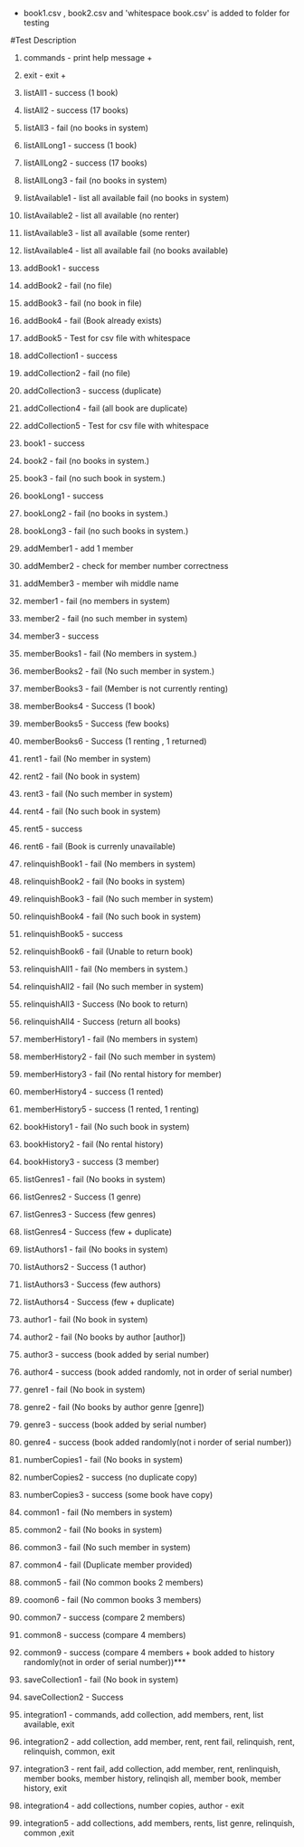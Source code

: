 - book1.csv , book2.csv and 'whitespace book.csv' is added to folder for testing

#Test Description

1.   commands - print help message +

2.   exit - exit +

3.   listAll1 - success (1 book)  
4.   listAll2 - success (17 books) 
5.   listAll3 - fail (no books in system) 
6.   listAllLong1 - success (1 book) 
7.   listAllLong2 - success  (17 books) 
8.   listAllLong3 - fail (no books in system) 

9.   listAvailable1 - list all available fail (no books in system) 
10.  listAvailable2 - list all available (no renter) 
11.  listAvailable3 - list all available (some renter) 
12.  listAvailable4 - list all available fail (no books available) 

13.  addBook1 - success 
14.  addBook2 - fail (no file) 
15.  addBook3 - fail (no book in file) 
16.  addBook4 - fail (Book already exists) 
17.  addBook5 - Test for csv file with whitespace 

18.  addCollection1 - success 
19.  addCollection2 - fail (no file) 
20.  addCollection3 - success (duplicate) 
21.  addCollection4 - fail (all book are duplicate) 
22.  addCollection5 - Test for csv file with whitespace 

23.  book1 - success 
24.  book2 - fail (no books in system.) 
25.  book3 - fail (no such book in system.) 
26.  bookLong1 - success 
27.  bookLong2 - fail (no books in system.) 
28.  bookLong3 - fail (no such books in system.) 

29.  addMember1 - add 1 member 
30.  addMember2 - check for member number correctness 
31.  addMember3 - member wih middle name 

32.  member1 - fail (no members in system) 
33.  member2 - fail (no such member in system) 
34.  member3 - success 

35.  memberBooks1 - fail (No members in system.) 
36.  memberBooks2 - fail (No such member in system.) 
37.  memberBooks3 - fail (Member is not currently renting) 
38.  memberBooks4 - Success (1 book) 
39.  memberBooks5 - Success (few books) 
40.  memberBooks6 - Success (1 renting , 1 returned) 

41.  rent1 - fail (No member in system) 
42.  rent2 - fail (No book in system) 
43.  rent3 - fail (No such member in system) 
44.  rent4 - fail (No such book in system) 
45.  rent5 - success 
46.  rent6 - fail (Book is currenly unavailable) 

47.  relinquishBook1 - fail (No members in system) 
48.  relinquishBook2 - fail (No books in system) 
49.  relinquishBook3 - fail (No such member in system) 
50.  relinquishBook4 - fail (No such book in system) 
51.  relinquishBook5 - success 
52.  relinquishBook6 - fail (Unable to return book) 

53.  relinquishAll1 - fail (No members in system.) 
54.  relinquishAll2 - fail (No such member in system) 
55.  relinquishAll3 - Success (No book to return) 
56.  relinquishAll4 - Success (return all books) 

57.  memberHistory1 - fail (No members in system) 
58.  memberHistory2 - fail (No such member in system) 
59.  memberHistory3 - fail (No rental history for member) 
60.  memberHistory4 - success (1 rented) 
61.  memberHistory5 - success (1 rented, 1 renting) 

62.  bookHistory1 - fail (No such book in system)
63.  bookHistory2 - fail (No rental history)
64.  bookHistory3 - success (3 member) 

65.  listGenres1 - fail (No books in system) 
66.  listGenres2 - Success (1 genre) 
67.  listGenres3 - Success (few genres) 
68.  listGenres4 - Success (few + duplicate) 

69.  listAuthors1 - fail (No books in system)
70.  listAuthors2 - Success (1 author) 
71.  listAuthors3 - Success (few authors) 
72.  listAuthors4 - Success (few + duplicate) 

73.  author1 - fail (No book in system) 
74.  author2 - fail (No books by author [author]) 
75.  author3 - success (book added by serial number) 
76.  author4 - success (book added randomly, not in order of serial number)

77.  genre1 - fail (No book in system) 
78.  genre2 - fail (No books by author genre [genre]) 
79.  genre3 - success (book added by serial number) 
80.  genre4 - success (book added randomly(not i norder of serial number)) 

81.  numberCopies1 - fail (No books in system) 
82.  numberCopies2 - success (no duplicate copy) 
83.  numberCopies3 - success (some book have copy) 

84.  common1 - fail (No members in system) 
85.  common2 - fail (No books in system)
86.  common3 - fail (No such member in system) 
87.  common4 - fail (Duplicate member provided) 
88.  common5 - fail (No common books 2 members) 
89.  coomon6 - fail (No common books 3 members) 
90.  common7 - success (compare 2 members) 
91.  common8 - success (compare 4 members) 
92.  common9 - success (compare 4 members + book added to history randomly(not in order of serial number))***

93.  saveCollection1 - fail (No book in system)
94.  saveCollection2 - Success

95.  integration1 - commands, add collection, add members, rent, list available, exit
96.  integration2 - add collection, add member, rent, rent fail, relinquish, rent, relinquish, common, exit
97.  integration3 - rent fail, add collection, add member, rent,  renlinquish, member books, member history, relinqish all, member book, member history, exit
98.  integration4 - add collections, number copies, author - exit
99.  integration5 - add collections, add members, rents, list genre, relinquish, common ,exit 
